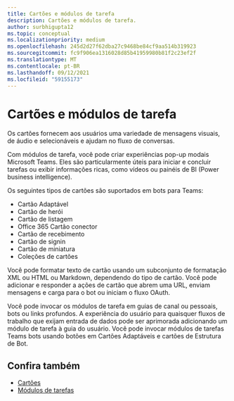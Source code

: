 ```yaml
---
title: Cartões e módulos de tarefa
description: Cartões e módulos de tarefa.
author: surbhigupta12
ms.topic: conceptual
ms.localizationpriority: medium
ms.openlocfilehash: 245d2d27f62dba27c9468be84cf9aa514b319923
ms.sourcegitcommit: fc9f906ea1316028d85b41959980b81f2c23ef2f
ms.translationtype: MT
ms.contentlocale: pt-BR
ms.lasthandoff: 09/12/2021
ms.locfileid: "59155173"
---
```

# <a name="cards-and-task-modules"></a>Cartões e módulos de tarefa

Os cartões fornecem aos usuários uma variedade de mensagens visuais, de áudio e selecionáveis e ajudam no fluxo de conversas.

Com módulos de tarefa, você pode criar experiências pop-up modais Microsoft Teams. Eles são particularmente úteis para iniciar e concluir tarefas ou exibir informações ricas, como vídeos ou painéis de BI (Power business intelligence).

Os seguintes tipos de cartões são suportados em bots para Teams:

* Cartão Adaptável
* Cartão de herói
* Cartão de listagem
* Office 365 Cartão conector
* Cartão de recebimento
* Cartão de signin
* Cartão de miniatura
* Coleções de cartões

Você pode formatar texto de cartão usando um subconjunto de formatação XML ou HTML ou Markdown, dependendo do tipo de cartão. Você pode adicionar e responder a ações de cartão que abrem uma URL, enviam mensagens e carga para o bot ou iniciam o fluxo OAuth.

Você pode invocar os módulos de tarefa em guias de canal ou pessoais, bots ou links profundos. A experiência do usuário para quaisquer fluxos de trabalho que exijam entrada de dados pode ser aprimorada adicionando um módulo de tarefa à guia do usuário. Você pode invocar módulos de tarefas Teams bots usando botões em Cartões Adaptáveis e cartões de Estrutura de Bot.

## <a name="see-also"></a>Confira também

* [Cartões](~/task-modules-and-cards/what-are-cards.md)
* [Módulos de tarefas](~/task-modules-and-cards/what-are-task-modules.md)
